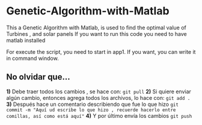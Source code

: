 # Genetic-Algorithm-with-Matlab
This a Genetic Algorithm with Matlab, is used to find the optimal value of  Turbines , and solar panels
If you want to run this code you need to have matlab installed

For execute the script, you need to start in app1. If you want, you can write it in command window.

## No olvidar que... 
**1)** Debe traer todos los cambios , se hace con:
`git pull`
**2)** Si quiere enviar algún cambio, entonces agrega todos los archivos, lo hace con:
`git add .`
**3)** Después hace un comentario describiendo que fue lo que hizo
`git commit -m "Aquí ud escribe lo que hizo , recuerde hacerlo entre comillas, así como está aquí"`
**4)** Y por último envía los cambios
`git push`
